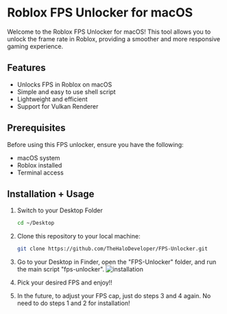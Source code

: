 # Roblox FPS Unlocker for macOS

Welcome to the Roblox FPS Unlocker for macOS! This tool allows you to unlock the frame rate in Roblox, providing a smoother and more responsive gaming experience.

## Features

- Unlocks FPS in Roblox on macOS
- Simple and easy to use shell script
- Lightweight and efficient
- Support for Vulkan Renderer

## Prerequisites

Before using this FPS unlocker, ensure you have the following:

- macOS system
- Roblox installed
- Terminal access

## Installation + Usage
1. Switch to your Desktop Folder
   ```sh
   cd ~/Desktop
   ```

2. Clone this repository to your local machine:

   ```sh
   git clone https://github.com/TheHaloDeveloper/FPS-Unlocker.git
   ```

3. Go to your Desktop in Finder, open the "FPS-Unlocker" folder, and run the main script "fps-unlocker".
    ![installation](https://github.com/TheHaloDeveloper/FPS-Unlocker/assets/68120801/4fd333a3-9393-4749-bae7-6a9e539b44cf)

4. Pick your desired FPS and enjoy!!

5. In the future, to adjust your FPS cap, just do steps 3 and 4 again. No need to do steps 1 and 2 for installation!

